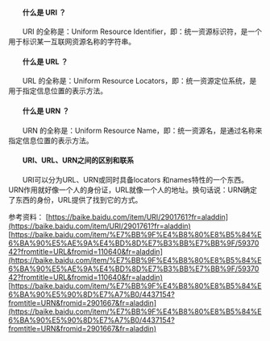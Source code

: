 #### &emsp;&emsp;什么是 URI ？
&emsp;&emsp;URI 的全称是：Uniform Resource Identifier，即：统一资源标识符，是一个用于标识某一互联网资源名称的字符串。

#### &emsp;&emsp;什么是 URL ？
&emsp;&emsp;URL 的全称是：Uniform Resource Locators，即：统一资源定位系统，是用于指定信息位置的表示方法。

#### &emsp;&emsp;什么是 URN ？
&emsp;&emsp;URN 的全称是：Uniform Resource Name，即：统一资源名，是通过名称来指定信息位置的表示方法。

#### &emsp;&emsp;URI、URL、URN之间的区别和联系
&emsp;&emsp;URI可以分为URL、URN或同时具备locators 和names特性的一个东西。URN作用就好像一个人的身份证，URL就像一个人的地址。换句话说：URN确定了东西的身份，URL提供了找到它的方式。



参考资料：
[https://baike.baidu.com/item/URI/2901761?fr=aladdin](https://baike.baidu.com/item/URI/2901761?fr=aladdin)
[https://baike.baidu.com/item/%E7%BB%9F%E4%B8%80%E8%B5%84%E6%BA%90%E5%AE%9A%E4%BD%8D%E7%B3%BB%E7%BB%9F/5937042?fromtitle=URL&fromid=110640&fr=aladdin](https://baike.baidu.com/item/%E7%BB%9F%E4%B8%80%E8%B5%84%E6%BA%90%E5%AE%9A%E4%BD%8D%E7%B3%BB%E7%BB%9F/5937042?fromtitle=URL&fromid=110640&fr=aladdin)
[https://baike.baidu.com/item/%E7%BB%9F%E4%B8%80%E8%B5%84%E6%BA%90%E5%90%8D%E7%A7%B0/4437154?fromtitle=URN&fromid=2901667&fr=aladdin](https://baike.baidu.com/item/%E7%BB%9F%E4%B8%80%E8%B5%84%E6%BA%90%E5%90%8D%E7%A7%B0/4437154?fromtitle=URN&fromid=2901667&fr=aladdin)
